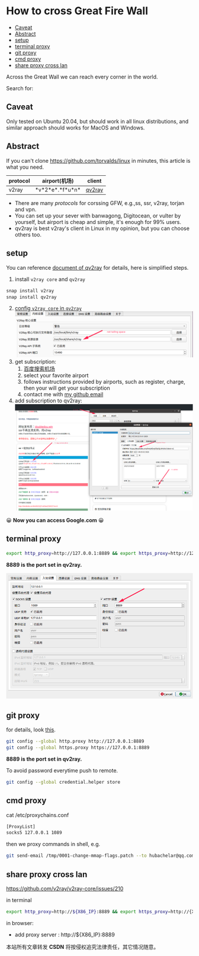 # How to cross Great Fire Wall

<!-- vim-markdown-toc GitLab -->

* [Caveat](#caveat)
* [Abstract](#abstract)
* [setup](#setup)
* [terminal proxy](#terminal-proxy)
* [git proxy](#git-proxy)
* [cmd proxy](#cmd-proxy)
* [share proxy cross lan](#share-proxy-cross-lan)

<!-- vim-markdown-toc -->
Across the Great Wall we can reach every corner in the world.

Search for:

## Caveat
Only tested on Ubuntu 20.04, but should work in all linux distributions, and similar
approach should works for MacOS and Windows.

## Abstract
If you can't clone https://github.com/torvalds/linux in minutes, this article
is what you need.

| protocol | airport(机场)           | client                                     |
|----------|-------------------------|--------------------------------------------|
| v2ray    | \*v\*2\*e\*.\*f\*u\*n\* | [qv2ray](https://github.com/Qv2ray/Qv2ray) |

- There are many *protocols* for corssing GFW, e.g.,ss, ssr, v2ray, torjan and vpn.
- You can set up your sever with banwagong, Digitocean, or vulter by yourself, but airport is cheap and simple, it's enough for 99% users.
- qv2ray is best v2ray's client in Linux in my opinion, but you can choose others too.

## setup
You can reference [document of qv2ray](https://qv2ray.net/en/getting-started/) for details, here is simplified steps.

1. install `v2ray core` and `qv2ray`
```sh
snap install v2ray
snap install qv2ray
```
2. [config `v2ray core` in `qv2ray`](https://qv2ray.net/en/getting-started/step2.html#download-v2ray-core-files)
![](./img/gfw.png)
3. get subscription:
    1. [百度搜索机场](https://www.baidu.com/s?wd=%E6%9C%BA%E5%9C%BA%E8%AF%84%E6%B5%8B&rsv_spt=1&rsv_iqid=0xc4db450f00001a08&issp=1&f=8&rsv_bp=1&rsv_idx=2&ie=utf-8&tn=baiduhome_pg&rsv_enter=1&rsv_dl=tb&rsv_n=2&rsv_sug3=1&rsv_sug1=1&rsv_sug7=100&rsv_sug2=0&rsv_btype=i&inputT=457&rsv_sug4=458)
    2. select your favorite airport
    3. follows instructions provided by airports, such as register, charge, then your will get your subscription
    4. contact me with [my github email](https://github.com/Martins3)
4. add subscription to qv2ray:
![](./img/gfw2.png)

:grinning: **Now you can access Google.com** :grinning:

## terminal proxy
```sh
export http_proxy=http://127.0.0.1:8889 && export https_proxy=http://127.0.0.1:8889
```

**8889 is the port set in qv2ray.**

![](./img/gfw3.png)

## git proxy
for details, look [this](https://github.com/v2ray/v2ray-core/issues/1190).
```sh
git config --global http.proxy http://127.0.0.1:8889
git config --global https.proxy https://127.0.0.1:8889
```
**8889 is the port set in qv2ray.**

To avoid password everytime push to remote.
```sh
git config --global credential.helper store
```
## cmd proxy

cat /etc/proxychains.conf
```txt
[ProxyList]
socks5 127.0.0.1 1089
```

then we proxy commands in shell, e.g.
```sh
git send-email /tmp/0001-change-mmap-flags.patch --to hubachelar@qq.com
```
## share proxy cross lan
https://github.com/v2ray/v2ray-core/issues/210

in terminal
```sh
export http_proxy=http://${X86_IP}:8889 && export https_proxy=http://{X86_IP}:8889
```

in browser:
- add proxy server : http://${X86_IP}:8889

<script src="https://giscus.app/client.js"
        data-repo="martins3/martins3.github.io"
        data-repo-id="MDEwOlJlcG9zaXRvcnkyOTc4MjA0MDg="
        data-category="Show and tell"
        data-category-id="MDE4OkRpc2N1c3Npb25DYXRlZ29yeTMyMDMzNjY4"
        data-mapping="pathname"
        data-reactions-enabled="1"
        data-emit-metadata="0"
        data-theme="light"
        data-lang="zh-CN"
        crossorigin="anonymous"
        async>
</script>

本站所有文章转发 **CSDN** 将按侵权追究法律责任，其它情况随意。
